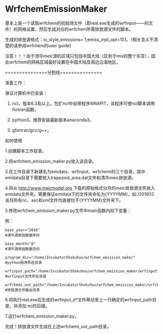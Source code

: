 # WrfchemEmissionMaker
基本上是一个读取wrfchem的初始场文件（即real.exe生成的wrfinput——的文件）的网格设置，然后生成对应的wrfchem所需排放源文件的脚本。

生成的排放源格式：io_style_emissions= 1,emiss_inpt_opt=101。（相关含义不清楚的请参阅wrfchem的user guide)

注意！！！由于清华meic源的区域只包括中国大陆（区别于mix的整个东亚），因此wrfchem的网格区域最好设置在中国大陆及周边沿海地区。

===============分割线===============

准备工作：

保证计算机中已安装：

1. ncl，版本6.3及以上。包扩ncl中自带程序WRAPIT，该程序可使ncl脚本调用fortran函数。

2. python3。推荐安装最新版本anaconda3。

3. gfortran/gcc/g++。

如何使用

1.创建脚本工作目录。

2.将wrfchem_emission_maker.py放入该目录。

3.在工作目录下新建名为emidata、wrfinput、wrfchemi的三个目录。其中emidata目录下需要放入trapezoid_area.dat文件和清华meic排放源。

4.将从 http://www.meicmodel.org 下载的原始格式分月的meic排放源文件放入emidata文件夹。需要保证emidata下的文件夹命名为{YYYYMM}，如./201602.该月所有nc、asc和xml文件均直接位于{YYYYMM}文件夹下。

5.修改wrfchem_emission_maker.py文件中main函数内如下变量：

例：

    base_year="2016"                                                                               #清华源原始数据年份

    base_month="8"                                                                                 #清华源原始数据月份

    program_dir="/home/IncubatorShokuhou/wrfchem_emission_maker"                                   #python程序所在目录

    wrfinput_path="/home/IncubatorShokuhou/wrfchem_emission_maker/wrfinput"                        #wrfinput文件所在目录

    wrfchemi_out_path="/home/IncubatorShokuhou/wrfchem_emission_maker/wrfchemi"                    #排放源文件输出目录

6.将执行real.exe后生成的wrfinput_d*文件移动至上一行确定的wrfinput_path目录，并添加.nc的后缀。

7.运行wrfchem_emission_maker.py。

完成！排放源文件生成在上述wrfchemi_out_path目录。